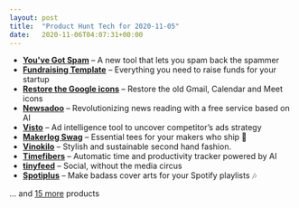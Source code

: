 ```yaml
---
layout: post
title:  "Product Hunt Tech for 2020-11-05"
date:   2020-11-06T04:07:31+00:00
---
```


* **[You've Got Spam](https://www.producthunt.com/posts/you-ve-got-spam?utm_campaign=producthunt-api&utm_medium=api-v2&utm_source=Application%3A+Daily+Digest+RSS+v2+%28ID%3A+29748%29)** – A new tool that lets you spam back the spammer
* **[Fundraising Template](https://www.producthunt.com/posts/fundraising-template?utm_campaign=producthunt-api&utm_medium=api-v2&utm_source=Application%3A+Daily+Digest+RSS+v2+%28ID%3A+29748%29)** – Everything you need to raise funds for your startup
* **[Restore the Google icons](https://www.producthunt.com/posts/restore-the-google-icons?utm_campaign=producthunt-api&utm_medium=api-v2&utm_source=Application%3A+Daily+Digest+RSS+v2+%28ID%3A+29748%29)** – Restore the old Gmail, Calendar and Meet icons
* **[Newsadoo](https://www.producthunt.com/posts/newsadoo-2?utm_campaign=producthunt-api&utm_medium=api-v2&utm_source=Application%3A+Daily+Digest+RSS+v2+%28ID%3A+29748%29)** – Revolutionizing news reading with a free service based on AI
* **[Visto](https://www.producthunt.com/posts/visto?utm_campaign=producthunt-api&utm_medium=api-v2&utm_source=Application%3A+Daily+Digest+RSS+v2+%28ID%3A+29748%29)** – Ad intelligence tool to uncover competitor’s ads strategy
* **[Makerlog Swag](https://www.producthunt.com/posts/makerlog-swag?utm_campaign=producthunt-api&utm_medium=api-v2&utm_source=Application%3A+Daily+Digest+RSS+v2+%28ID%3A+29748%29)** – Essential tees for your makers who ship 👕
* **[Vinokilo](https://www.producthunt.com/posts/vinokilo?utm_campaign=producthunt-api&utm_medium=api-v2&utm_source=Application%3A+Daily+Digest+RSS+v2+%28ID%3A+29748%29)** – Stylish and sustainable second hand fashion.
* **[Timefibers](https://www.producthunt.com/posts/timefibers-3?utm_campaign=producthunt-api&utm_medium=api-v2&utm_source=Application%3A+Daily+Digest+RSS+v2+%28ID%3A+29748%29)** – Automatic time and productivity tracker powered by AI
* **[tinyfeed](https://www.producthunt.com/posts/tinyfeed?utm_campaign=producthunt-api&utm_medium=api-v2&utm_source=Application%3A+Daily+Digest+RSS+v2+%28ID%3A+29748%29)** – Social, without the media circus
* **[Spotiplus](https://www.producthunt.com/posts/spotiplus?utm_campaign=producthunt-api&utm_medium=api-v2&utm_source=Application%3A+Daily+Digest+RSS+v2+%28ID%3A+29748%29)** – Make badass cover arts for your Spotify playlists 🎶

… and [15 more](https://www.producthunt.com/tech) products